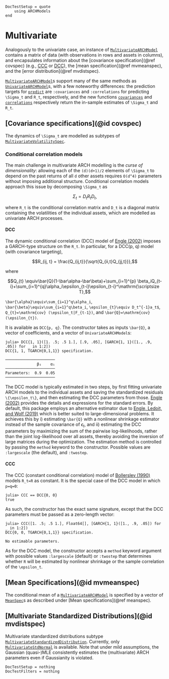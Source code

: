 ```@meta
DocTestSetup = quote
    using ARCHModels    
end
```
# Multivariate
Analogously to the univariate case, an instance of [`MultivariateARCHModel`](@ref) contains a matrix of data (with observations in rows and assets in columns), and encapsulates information about the [covariance specification](@ref covspec) (e.g., [CCC](@ref) or [DCC](@ref)), the [mean specification](@ref mvmeanspec), and the [error distribution](@ref mvdistspec).

[`MultivariateARCHModel`](@ref)s support many of the same methods as [`UnivariateARCHModel`](@ref)s, with a few noteworthy differences: the prediction targets for [`predict`](@ref) are `:covariances` and `:correlations` for predicting ``\Sigma_t`` and ``R_t``, respectively, and the new functions [`covariances`](@ref) and [`correlations`](@ref) respectively return the in-sample estimates of ``\Sigma_t`` and ``R_t``.

## [Covariance specifications](@id covspec)
The dynamics of ``\Sigma_t``  are modelled as subtypes of [`MultivariateVolatilitySpec`](@ref).
### Conditional correlation models
The main challenge in multivariate ARCH modelling is the _curse of dimensionality_: allowing each of the ``(d)(d+1)/2`` elements of ``\Sigma_t`` to depend on the past returns of all ``d`` other assets requires ``O(d^4)`` parameters without imposing additional structure. Conditional correlation models approach this issue by decomposing
``\Sigma_t`` as
```math
\Sigma_t=D_t R_t D_t,
```
where ``R_t`` is the conditional correlation matrix and ``D_t`` is a diagonal matrix containing the volatilities of the individual assets, which are modelled as univariate ARCH processes.

#### DCC
The dynamic conditional correlation (DCC) model of [Engle (2002)](https://doi.org/10.1198/073500102288618487) imposes a GARCH-type structure on the ``R_t``. In particular, for a DCC(p, q) model (with covariance targeting),

```math
R_{ij, t} = \frac{Q_{ij,t}}{\sqrt{Q_{ii,t}Q_{jj,t}}},
```
where
```math
Q_{t} \equiv\bar{Q}(1-\bar\alpha-\bar\beta)+\sum_{i=1}^{p} \beta_iQ_{t-i}+\sum_{i=1}^{q}\alpha_i\epsilon_{t-i}\epsilon_{t-i}^\mathrm{\scriptsize T},
```
``\bar{\alpha}\equiv\sum_{i=1}^q\alpha_i``, ``\bar{\beta}\equiv\sum_{i=1}^q\beta_i``, ``\epsilon_{t}\equiv D_t^{-1}a_t$``, ``Q_{t}=\mathrm{cov}
(\epsilon_t|F_{t-1})``, and ``\bar{Q}=\mathrm{cov}(\epsilon_{t})``.

It is available as `DCC{p, q}`. The constructor takes as inputs ``\bar{Q}``, a vector of coefficients, and a vector of `UnivariateARCHModel`s:

```jldoctest
julia> DCC{1, 1}([1. .5; .5 1.], [.9, .05], [GARCH{1, 1}([1., .9, .05]) for _ in 1:2])
DCC{1, 1, TGARCH{0,1,1}} specification.

──────────────────────
              β₁    α₁
──────────────────────
Parameters:  0.9  0.05
──────────────────────
```

The DCC model is typically estimated in two steps, by first fitting univariate ARCH models to the individual assets and saving the standardized residuals ``\{\epsilon_t\}``, and then estimating the DCC parameters from those. [Engle (2002)](https://doi.org/10.1198/073500102288618487) provides the details and expressions for the standard errors. By default, this package employs an alternative estimator due to [Engle, Ledoit, and Wolf (2019)](https://doi.org/10.1080/07350015.2017.1345683) which is better suited to large-dimensional problems. It achieves this by i) estimating ``\bar{Q}`` with a nonlinear shrinkage estimator instead of the sample covariance of $\epsilon_t$, and ii) estimating the DCC parameters by maximizing the sum of the pairwise log-likelihoods, rather than the joint log-likelihood over all assets, thereby avoiding the inversion of large matrices during the optimization. The estimation method is controlled by passing the `method` keyword to the constructor. Possible values are `:largescale` (the default), and `:twostep`.

#### CCC
The CCC (constant conditional correlation) model of [Bollerslev (1990)](https://doi.org/10.2307/2109358) models ``R_t=R`` as constant. It is the special case of the DCC model in which ``p=q=0``:

```jldoctest
julia> CCC == DCC{0, 0}
true
```
As such, the constructor has the exact same signature, except that the DCC parameters must be passed as a zero-length vector:

```jldoctest
julia> CCC([1. .5; .5 1.], Float64[], [GARCH{1, 1}([1., .9, .05]) for _ in 1:2])
DCC{0, 0, TGARCH{0,1,1}} specification.

No estimable parameters.
```

As for the DCC model, the constructor accepts a `method` keyword argument with possible values `:largescale` (default) or `:twostep` that determines whether ``R`` will be estimated by nonlinear shrinkage or the sample correlation of the ``\epsilon_t``.

## [Mean Specifications](@id mvmeanspec)
 The conditional mean of a [`MultivariateARCHModel`](@ref) is specified by a vector of [`MeanSpec`](@ref)s as described under [Mean specifications](@ref meanspec).

## [Multivariate Standardized Distributions](@id mvdistspec)
Multivariate standardized distributions subtype [`MultivariateStandardizedDistribution`](@ref). Currently, only [`MultivariateStdNormal`](@ref) is available. Note that under mild assumptions, the Gaussian (quasi-)MLE consistently estimates the (multivariate) ARCH parameters even if Gaussianity is violated.

```@meta
DocTestSetup = nothing
DocTestFilters = nothing
```
